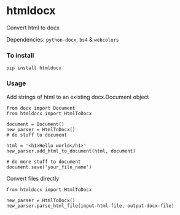 # htmldocx
Convert html to docx

Dependencies: `python-docx`, `bs4` & `webcolors`

### To install

`pip install htmldocx`

### Usage

Add strings of html to an existing docx.Document object

```
from docx import Document
from htmldocx import HtmlToDocx

document = Document()
new_parser = HtmlToDocx()
# do stuff to document

html = '<h1>Hello world</h1>'
new_parser.add_html_to_document(html, document)

# do more stuff to document
document.save('your_file_name')
```

Convert files directly

```
from htmldocx import HtmlToDocx

new_parser = HtmlToDocx()
new_parser.parse_html_file(input-html-file, output-docx-file)
```
